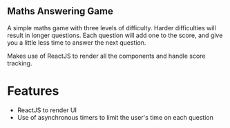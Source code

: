 ## Maths Answering Game

A simple maths game with three levels of difficulty. Harder difficulties will result in longer questions. Each question 
will add one to the score, and give you a little less time to answer the next question.

Makes use of ReactJS to render all the components and handle score tracking.

# Features

- ReactJS to render UI
- Use of asynchronous timers to limit the user's time on each question